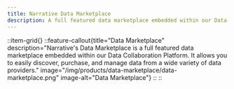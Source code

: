 ```yaml
---
title: Narrative Data Marketplace
description: A full featured data marketplace embedded within our Data Collaboration Platform.
---
```


::item-grid{}
::feature-callout{title="Data Marketplace" description="Narrative's Data Marketplace is a full featured data marketplace embedded within our Data Collaboration Platform. It allows you to easily discover, purchase, and manage data from a wide variety of data providers." image="/img/products/data-marketplace/data-marketplace.png" image-alt="Data Marketplace"}
::
::
